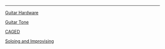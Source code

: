 ----

[Guitar Hardware](Guitar%20Hardware.md)

[Guitar Tone](Guitar%20Tone.md)

[CAGED](CAGED.md)

[Soloing and Improvising](Soloing%20and%20Improvising.md)

